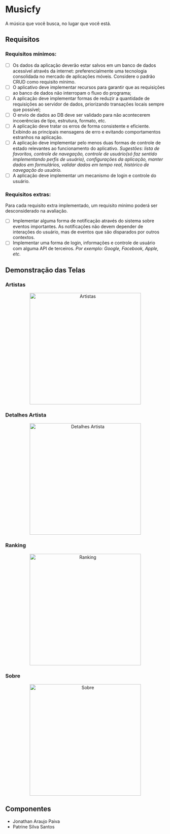 # Musicfy

A música que você busca, no lugar que você está.

## Requisitos

### Requisitos mínimos:

- [ ]  Os dados da aplicação deverão estar salvos em um banco de dados acessível através da internet: preferencialmente uma tecnologia consolidada no mercado de aplicações móveis. Considere o padrão CRUD como requisito mínimo.
- [ ]  O aplicativo deve implementar recursos para garantir que as requisições ao banco de dados não interropam o fluxo do programa;
- [ ]  A aplicação deve implementar formas de reduzir a quantidade de requisições ao servidor de dados, priorizando transações locais sempre que possível;
- [ ]  O envio de dados ao DB deve ser validado para não acontecerem incoerências de tipo, estrutura, formato, etc.
- [ ]  A aplicação deve tratar os erros de forma consistente e eficiente. Exibindo as principais mensagens de erro e evitando comportamentos estranhos na aplicação.
- [ ]  A aplicação deve implementar pelo menos duas formas de controle de estado relevantes ao funcionamento do aplicativo. *Sugestões: lista de favoritos, controle de navegação, controle de usuário(só faz sentido implementando perfis de usuário), configurações da aplicação, manter dados em formulários, validar dados em tempo real, histórico de navegação do usuário.*
- [ ]  A aplicação deve implementar um mecanismo de login e controle do usuário.

### Requisitos extras:

Para cada requisito extra implementado, um requisito minimo poderá ser desconsiderado na avaliação.

- [ ]  Implementar alguma forma de notificação através do sistema sobre eventos importantes. As notificações não devem depender de interações do usuário, mas de eventos que são disparados por outros contextos.
- [ ]  Implementar uma forma de login, informações e controle de usuário com alguma API de terceiros. *Por exemplo: Google, Facebook, Apple, etc.*

## Demonstração das Telas

### Artistas

<p align="center">
  <img src="screenshots/Artistas.jpeg" alt="Artistas" width="350">
</p>

### Detalhes Artista

<p align="center">
  <img src="screenshots/DetalhesArtista.jpeg" alt="Detalhes Artista" width="350">
</p>

### Ranking

<p align="center">
  <img src="screenshots/Ranking.jpeg" alt="Ranking" width="350">
</p>

### Sobre

<p align="center">
  <img src="screenshots/Sobre.jpeg" alt="Sobre" width="350">
</p>

## Componentes

- Jonathan Araujo Paiva
- Patrine Silva Santos
